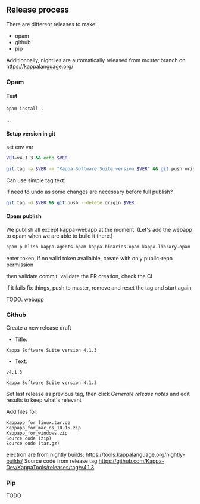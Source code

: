 ## Release process

There are different releases to make:
- opam
- github
- pip

Additionnally, nightlies are automatically released from _master_ branch on https://kappalanguage.org/

### Opam
#### Test
```bash
opam install .
```
...

#### Setup version in git
set env var
```bash
VER=v4.1.3 && echo $VER
```

```bash
git tag -a $VER -m "Kappa Software Suite version $VER" && git push origin $VER
```
Can use simple tag text:


if need to undo as some changes are necessary before full publish?

```bash
git tag -d $VER && git push --delete origin $VER
```

#### Opam publish

We publish all except kappa-webapp at the moment. (Let's add the webapp to opam when we are able to build it there.)

```bash
opam publish kappa-agents.opam kappa-binaries.opam kappa-library.opam
```

enter token, if no valid token availaible, create with only public-repo permission 

then validate commit, validate the PR creation, check the CI

if it fails fix things, push to master, remove and reset the tag and start again


TODO: webapp


### Github

Create a new release draft

- Title:
```
Kappa Software Suite version 4.1.3
```

- Text:
```
v4.1.3

Kappa Software Suite version 4.1.3
```

Set last release as previous tag, then click _Generate release notes_ and edit results to keep what's relevant

Add files for:

```
Kappapp_for_linux.tar.gz
Kappapp_for_mac_os_10.15.zip
Kappapp_for_windows.zip
Source code (zip)
Source code (tar.gz) 
```

electron are from nightly builds: https://tools.kappalanguage.org/nightly-builds/
Source code from release tag https://github.com/Kappa-Dev/KappaTools/releases/tag/v4.1.3

### Pip

TODO
